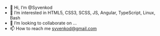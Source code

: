 - 👋 Hi, I’m @Syvenkod
- 👀 I’m interested in HTML5, CSS3, SCSS, JS, Angular, TypeScript, Linux, Bash
- 💞️ I’m looking to collaborate on ...
- 📫 How to reach me syvenkod@gmail.com

<!---
Syvenkod/Syvenkod is a ✨ special ✨ repository because its `README.md` (this file) appears on your GitHub profile.
You can click the Preview link to take a look at your changes.
--->
